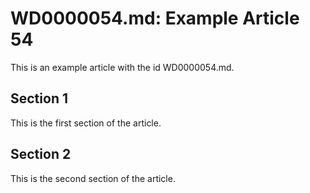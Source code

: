 # WD0000054.md: Example Article 54

This is an example article with the id WD0000054.md.
## Section 1

This is the first section of the article.
## Section 2

This is the second section of the article.
